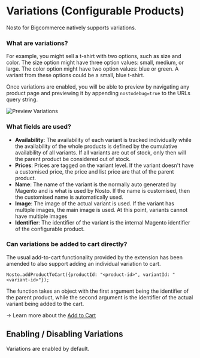 # Variations (Configurable Products)

Nosto for Bigcommerce natively supports variations.

### What are variations?

For example, you might sell a t-shirt with two options, such as size and color. The size option might have three option values: small, medium, or large. The color option might have two option values: blue or green. A variant from these options could be a small, blue t-shirt.

Once variations are enabled, you will be able to preview by navigating any product page and previewing it by appending `nostodebug=true` to the URLs query string.

![Preview Variations](https://user-images.githubusercontent.com/327432/50005090-c1c4e200-ffb1-11e8-80c0-be600dade558.png)

### What fields are used?

* **Availability**: The availability of each variant is tracked individually while the availability of the whole products is defined by the cumulative availability of all variants. If all variants are out of stock, only then will the parent product be considered out of stock.
* **Prices**: Prices are tagged on the variant level. If the variant doesn't have a customised price, the price and list price are that of the parent product.
* **Name**: The name of the variant is the normally auto generated by Magento and is what is used by Nosto. If the name is customised, then the customised name is automatically used.
* **Image**: The image of the actual variant is used. If the variant has multiple images, the main image is used. At this point, variants cannot have multiple images
* **Identifier**: The identifier of the variant is the internal Magento identifier of the configurable product.

### Can variations be added to cart directly?

The usual add-to-cart functionality provided by the extension has been amended to also support adding an individual variation to cart.

`Nosto.addProductToCart({productId: "<product-id>", variantId: "<variant-id>"});`

The function takes an object with the first argument being the identifier of the parent product, while the second argument is the identifier of the actual variant being added to the cart.

→ Learn more about the [Add to Cart](add-to-cart.md)

## Enabling / Disabling Variations

Variations are enabled by default.

